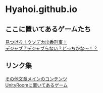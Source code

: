 # Hyahoi.github.io
## ここに置いてあるゲームたち
[見つけろ！クソデカ出香刑事！](https://hyahoi.github.io/dekadeka/index.html)<br>
[デジャブ？デジャブらない？どっちかな～！？](https://hyahoi.github.io/nikomeWeb/index.html)<br>
## リンク集
[その他文章メインのコンテンツ](https://sites.google.com/view/hyahoi/%E3%83%9B%E3%83%BC%E3%83%A0)<br>
[UnityRoomに置いてあるゲーム](https://unityroom.com/users/bnjda8wleotr1upis0vk)<br>

